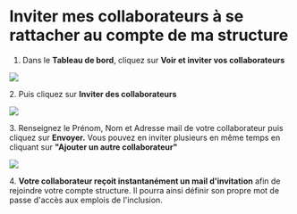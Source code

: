 # Inviter mes collaborateurs à se rattacher au compte de ma structure

1. Dans le **Tableau de bord**, cliquez sur **Voir et inviter vos collaborateurs**

![](<../.gitbook/assets/image (4).png>)

2\. Puis cliquez sur **Inviter des collaborateurs**

![](<../.gitbook/assets/image (6).png>)

3\. Renseignez le Prénom, Nom et Adresse mail de votre collaborateur puis cliquez sur **Envoyer.** Vous pouvez en inviter plusieurs en même temps en cliquant sur **"Ajouter un autre collaborateur"**

![](<../.gitbook/assets/image (5).png>)

4\. **Votre collaborateur reçoit instantanément un mail d'invitation** afin de rejoindre votre compte structure. Il pourra ainsi définir son propre mot de passe d'accès aux emplois de l'inclusion.
